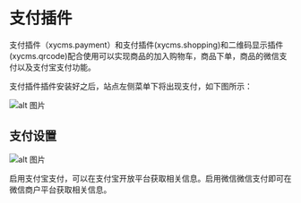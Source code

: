 # 支付插件

支付插件（xycms.payment）和支付插件(xycms.shopping)和二维码显示插件(xycms.qrcode)配合使用可以实现商品的加入购物车，商品下单，商品的微信支付以及支付宝支付功能。

支付插件插件安装好之后，站点左侧菜单下将出现支付，如下图所示：

![alt 图片](/assets/img/plugin/shopping/20210805114237.png)


## 支付设置

![alt 图片](/assets/img/plugin/shopping/20210805142545.png)

启用支付宝支付，可以在支付宝开放平台获取相关信息。启用微信微信支付即可在微信商户平台获取相关信息。
